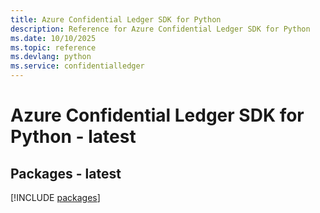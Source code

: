 ```yaml
---
title: Azure Confidential Ledger SDK for Python
description: Reference for Azure Confidential Ledger SDK for Python
ms.date: 10/10/2025
ms.topic: reference
ms.devlang: python
ms.service: confidentialledger
---
```

# Azure Confidential Ledger SDK for Python - latest
## Packages - latest
[!INCLUDE [packages](confidential-ledger-index.md)]